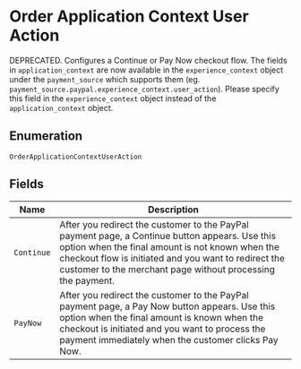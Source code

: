 
# Order Application Context User Action

DEPRECATED. Configures a Continue or Pay Now checkout flow.  The fields in `application_context` are now available in the `experience_context` object under the `payment_source` which supports them (eg. `payment_source.paypal.experience_context.user_action`). Please specify this field in the `experience_context` object instead of the `application_context` object.

## Enumeration

`OrderApplicationContextUserAction`

## Fields

| Name | Description |
|  --- | --- |
| `Continue` | After you redirect the customer to the PayPal payment page, a Continue button appears. Use this option when the final amount is not known when the checkout flow is initiated and you want to redirect the customer to the merchant page without processing the payment. |
| `PayNow` | After you redirect the customer to the PayPal payment page, a Pay Now button appears. Use this option when the final amount is known when the checkout is initiated and you want to process the payment immediately when the customer clicks Pay Now. |

